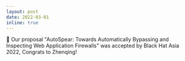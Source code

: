 ```yaml
---
layout: post
date: 2022-03-01 
inline: true
---
```


🎉 Our proposal "AutoSpear: Towards Automatically Bypassing and Inspecting Web Application Firewalls" was accepted by Black Hat Asia 2022, Congrats to Zhenqing!